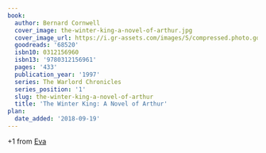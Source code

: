 ```yaml
---
book:
  author: Bernard Cornwell
  cover_image: the-winter-king-a-novel-of-arthur.jpg
  cover_image_url: https://i.gr-assets.com/images/S/compressed.photo.goodreads.com/books/1311987677l/68520._SX98_.jpg
  goodreads: '68520'
  isbn10: 0312156960
  isbn13: '9780312156961'
  pages: '433'
  publication_year: '1997'
  series: The Warlord Chronicles
  series_position: '1'
  slug: the-winter-king-a-novel-of-arthur
  title: 'The Winter King: A Novel of Arthur'
plan:
  date_added: '2018-09-19'
---
```


+1 from [Eva](https://literatur.social/@Columbia/104231503798477025)
